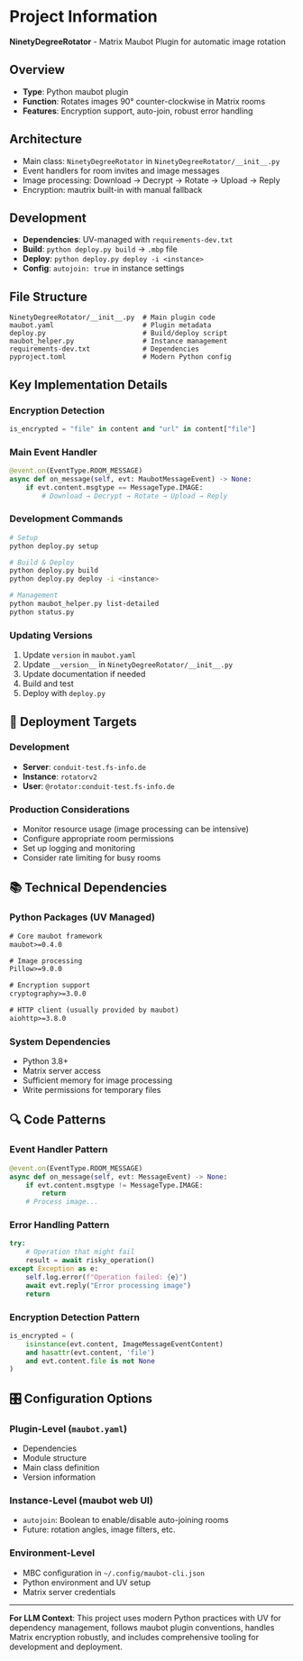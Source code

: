 # Project Information

**NinetyDegreeRotator** - Matrix Maubot Plugin for automatic image rotation

## Overview
- **Type**: Python maubot plugin  
- **Function**: Rotates images 90° counter-clockwise in Matrix rooms
- **Features**: Encryption support, auto-join, robust error handling

## Architecture
- Main class: `NinetyDegreeRotator` in `NinetyDegreeRotator/__init__.py`
- Event handlers for room invites and image messages
- Image processing: Download → Decrypt → Rotate → Upload → Reply
- Encryption: mautrix built-in with manual fallback

## Development
- **Dependencies**: UV-managed with `requirements-dev.txt`
- **Build**: `python deploy.py build` → `.mbp` file
- **Deploy**: `python deploy.py deploy -i <instance>`
- **Config**: `autojoin: true` in instance settings

## File Structure
```
NinetyDegreeRotator/__init__.py  # Main plugin code
maubot.yaml                      # Plugin metadata  
deploy.py                        # Build/deploy script
maubot_helper.py                 # Instance management
requirements-dev.txt             # Dependencies
pyproject.toml                   # Modern Python config
```
## Key Implementation Details

### Encryption Detection
```python
is_encrypted = "file" in content and "url" in content["file"]
```

### Main Event Handler
```python
@event.on(EventType.ROOM_MESSAGE)
async def on_message(self, evt: MaubotMessageEvent) -> None:
    if evt.content.msgtype == MessageType.IMAGE:
        # Download → Decrypt → Rotate → Upload → Reply
```

### Development Commands
```bash
# Setup
python deploy.py setup

# Build & Deploy
python deploy.py build
python deploy.py deploy -i <instance>

# Management
python maubot_helper.py list-detailed
python status.py
```


### Updating Versions
1. Update `version` in `maubot.yaml`
2. Update `__version__` in `NinetyDegreeRotator/__init__.py`
3. Update documentation if needed
4. Build and test
5. Deploy with `deploy.py`

## 🚀 Deployment Targets

### Development
- **Server**: `conduit-test.fs-info.de`
- **Instance**: `rotatorv2`
- **User**: `@rotator:conduit-test.fs-info.de`

### Production Considerations
- Monitor resource usage (image processing can be intensive)
- Configure appropriate room permissions
- Set up logging and monitoring
- Consider rate limiting for busy rooms

## 📚 Technical Dependencies

### Python Packages (UV Managed)
```txt
# Core maubot framework
maubot>=0.4.0

# Image processing
Pillow>=9.0.0

# Encryption support
cryptography>=3.0.0

# HTTP client (usually provided by maubot)
aiohttp>=3.8.0
```

### System Dependencies
- Python 3.8+
- Matrix server access
- Sufficient memory for image processing
- Write permissions for temporary files

## 🔍 Code Patterns

### Event Handler Pattern
```python
@event.on(EventType.ROOM_MESSAGE)
async def on_message(self, evt: MessageEvent) -> None:
    if evt.content.msgtype != MessageType.IMAGE:
        return
    # Process image...
```

### Error Handling Pattern
```python
try:
    # Operation that might fail
    result = await risky_operation()
except Exception as e:
    self.log.error(f"Operation failed: {e}")
    await evt.reply("Error processing image")
    return
```

### Encryption Detection Pattern
```python
is_encrypted = (
    isinstance(evt.content, ImageMessageEventContent) 
    and hasattr(evt.content, 'file') 
    and evt.content.file is not None
)
```

## 🎛️ Configuration Options

### Plugin-Level (`maubot.yaml`)
- Dependencies
- Module structure
- Main class definition
- Version information

### Instance-Level (maubot web UI)
- `autojoin`: Boolean to enable/disable auto-joining rooms
- Future: rotation angles, image filters, etc.

### Environment-Level
- MBC configuration in `~/.config/maubot-cli.json`
- Python environment and UV setup
- Matrix server credentials

---

**For LLM Context**: This project uses modern Python practices with UV for dependency management, follows maubot plugin conventions, handles Matrix encryption robustly, and includes comprehensive tooling for development and deployment.
